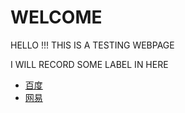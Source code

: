 <h1> WELCOME </h1>
<p>HELLO !!! THIS IS A TESTING WEBPAGE</p>
<p>I WILL RECORD SOME LABEL IN HERE </p>

<ul>
  <li> <a href=""https://www.baidu.com/>百度</a> </li>
  <li> <a href=""https://www.163.com/>网易</a> </li>
</ul>
